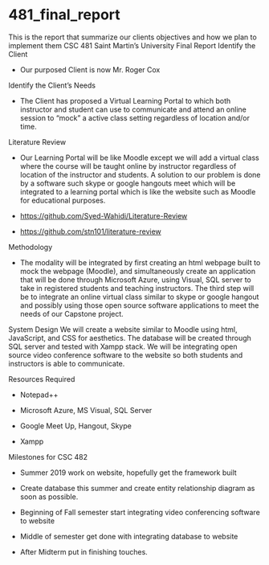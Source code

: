 # 481_final_report
This is the report that summarize our clients objectives and how we plan to implement them
CSC 481
Saint Martin’s University
Final Report
Identify the Client 
-	Our purposed Client is now Mr. Roger Cox




Identify the Client’s Needs

-	The Client has proposed a Virtual Learning Portal to which both instructor and student can use to communicate and attend an online session to “mock” a active class setting regardless of location and/or time.

Literature Review

-	Our Learning Portal will be like Moodle except we will add a virtual class where the course will be taught online by instructor regardless of location of the instructor and students. A solution to our problem is done by a software such skype or google hangouts meet which will be integrated to a learning portal which is like the website such as Moodle for educational purposes. 



-	 https://github.com/Syed-Wahidi/Literature-Review  
 
-	https://github.com/stn101/literature-review

Methodology
-	The modality will be integrated by first creating an html webpage built to mock the webpage (Moodle), and simultaneously create an application that will be done through Microsoft Azure, using Visual, SQL server to take in registered students and teaching instructors.  The third step will be to integrate an online virtual class similar to skype or google hangout and possibly using those open source software applications to meet the needs of our Capstone project.



System Design
We will create a website similar to Moodle using html, JavaScript, and CSS for aesthetics. The database will be created through SQL server and tested with Xampp stack. We will be integrating open source video conference software to the website so both students and instructors is able to communicate. 

Resources Required
-	Notepad++ 

-	Microsoft Azure, MS Visual, SQL Server

-	Google Meet Up, Hangout, Skype

-	Xampp


Milestones for CSC 482
-	 Summer 2019 work on website, hopefully get the framework built

-	Create database this summer and create entity relationship diagram as soon as possible.

-	Beginning of Fall semester start integrating video conferencing software to website

-	Middle of semester get done with integrating database to website

-	After Midterm put in finishing touches.
